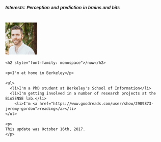 <head>
  <meta name="viewport" content="width=device-width, initial-scale=1.0">
  <title>Jeremy Gordon | Now</title>
  <meta http-equiv="Content-Type" content="text/html; charset=UTF-8" />
  <meta name="author" content="Jeremy Gordon" />
  <meta name="robots" content="index,follow" />
  <META name="description" content="Jeremy Gordon | Now Page">
  <META name="keywords" content="Jeremy Gordon, Jeremy Raboff Gordon, Kenya, Engineer, Stanford, Entrepreneur, FlashCast, Echo Mobile, Nairobi, Designer, California, Berkeley, Jeremy R Gordon, Jeremy Raboff Gordon">
  <meta name="copyright" content="Copyright (c) 2013 - {{ YEAR }}, Jeremy Gordon" />
  <meta name="revisit-after" content="7 days" />
  <meta name="rating" content="General" />
  <meta property="og:title" content="What I’m doing now | Jeremy Gordon">
  <meta property="og:type" content="article">
  <meta property="og:url" content="http://jgordon.com/now">
  <meta property="og:image" content="http://jgordon.com/images/jeremygordon.jpg">
  <meta property="og:description" content="What I’m doing now">
  <meta name="twitter:card" content="summary_large_image">
  <meta name="twitter:site" content="@onejgordon">
  <meta name="twitter:creator" content="@onejgordon">
  <meta name="twitter:title" content="What I’m doing now | Jeremy Gordon">
  <meta name="twitter:description" content="What I’m doing now">
  <meta name="twitter:image" content="http://www.jgordon.com/images/jeremygordon.jpg">
  <link type="text/css" rel="stylesheet" href="assets/bootstrap/css/bootstrap.min.css" />
  <script type="text/javascript" src="assets/bootstrap/js/bootstrap.min.js"></script>

</head>


<script type="application/ld+json">
{
  "@context": "http://schema.org",
  "@type": "Person",
  "name": "Jeremy Gordon",
  "jobTitle": "Founder & CTO",
  "birthPlace": "Berkeley, CA",
  "affiliation": "Echo Mobile",
  "alumniOf": "Stanford University",
  "url": "http://www.jeremyrgordon.com",
  "nationality": "USA",
  "worksFor": "Echo Mobile"
}
</script>

<style>
  body {
    font-family: 'Source Sans Pro', sans-serif;
  }
  a:link, a:visited {
    color: gray;
    text-decoration: underline;
  }

  a:hover {
    color: black;
  }

</style>

<div class="text-center" style="margin-top: 10px">

  <h5>Interests: Perception and prediction in brains and bits</h5>
  <br/>
  <img src="assets/images/berkeley_jrg.jpg" class="center-block img-responsive img-circle" width="100" />

</div>

<div class="row">
  <div class="col-sm-12">

    <h2 style="font-family: monospace">/now</h2>

    <p>I'm at home in Berkeley</p>

    <ul>
      <li>I'm a PhD student at Berkeley's School of Information</li>
      <li>I'm getting involved in a number of research projects at the BioSENSE lab.</li>
    	<li>I'm <a href="https://www.goodreads.com/user/show/2909873-jeremy-gordon">reading</a></li>
    </ul>

    <p>
    This update was October 16th, 2017.
    </p>
  </div>
</div>
